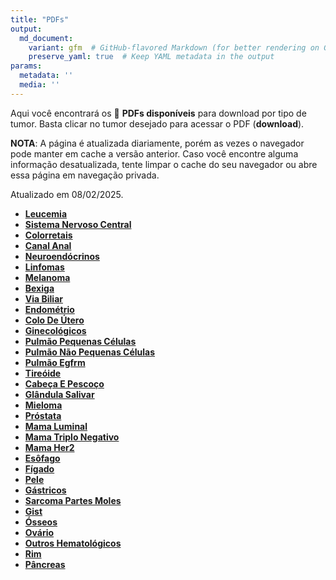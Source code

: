 ```yaml
---
title: "PDFs"
output: 
  md_document:
    variant: gfm  # GitHub-flavored Markdown (for better rendering on GitHub)
    preserve_yaml: true  # Keep YAML metadata in the output
params:
  metadata: ''
  media: ''
---
```


<script async src="https://scripts.simpleanalyticscdn.com/latest.js"></script>

Aqui você encontrará os 📝 **PDFs disponíveis** para download por tipo
de tumor. Basta clicar no tumor desejado para acessar o PDF
(**download**).

**NOTA**: A página é atualizada diariamente, porém as vezes o navegador
pode manter em cache a versão anterior. Caso você encontre alguma
informação desatualizada, tente limpar o cache do seu navegador ou abre
essa página em navegação privada.

Atualizado em 08/02/2025.

- [**Leucemia**](https://coeoralmeds-e768.restdb.io/media/67a703eef63b80480010ad12?download=true)
- [**Sistema Nervoso
  Central**](https://coeoralmeds-e768.restdb.io/media/67a703eff63b80480010ad15?download=true)
- [**Colorretais**](https://coeoralmeds-e768.restdb.io/media/67a703f1f63b80480010ad1a?download=true)
- [**Canal
  Anal**](https://coeoralmeds-e768.restdb.io/media/67a703f2f63b80480010ad1c?download=true)
- [**Neuroendócrinos**](https://coeoralmeds-e768.restdb.io/media/67a703f4f63b80480010ad1e?download=true)
- [**Linfomas**](https://coeoralmeds-e768.restdb.io/media/67a703f5f63b80480010ad20?download=true)
- [**Melanoma**](https://coeoralmeds-e768.restdb.io/media/67a703f6f63b80480010ad22?download=true)
- [**Bexiga**](https://coeoralmeds-e768.restdb.io/media/67a703f7f63b80480010ad24?download=true)
- [**Via
  Biliar**](https://coeoralmeds-e768.restdb.io/media/67a703f8f63b80480010ad26?download=true)
- [**Endométrio**](https://coeoralmeds-e768.restdb.io/media/67a703f9f63b80480010ad28?download=true)
- [**Colo De
  Útero**](https://coeoralmeds-e768.restdb.io/media/67a703faf63b80480010ad2a?download=true)
- [**Ginecológicos**](https://coeoralmeds-e768.restdb.io/media/67a703fcf63b80480010ad2f?download=true)
- [**Pulmão Pequenas
  Células**](https://coeoralmeds-e768.restdb.io/media/67a703fdf63b80480010ad31?download=true)
- [**Pulmão Não Pequenas
  Células**](https://coeoralmeds-e768.restdb.io/media/67a703fef63b80480010ad33?download=true)
- [**Pulmão
  Egfrm**](https://coeoralmeds-e768.restdb.io/media/67a703fff63b80480010ad35?download=true)
- [**Tireóide**](https://coeoralmeds-e768.restdb.io/media/67a70402f63b80480010ad39?download=true)
- [**Cabeça E
  Pescoço**](https://coeoralmeds-e768.restdb.io/media/67a70403f63b80480010ad3b?download=true)
- [**Glândula
  Salivar**](https://coeoralmeds-e768.restdb.io/media/67a70404f63b80480010ad3d?download=true)
- [**Mieloma**](https://coeoralmeds-e768.restdb.io/media/67a70405f63b80480010ad3f?download=true)
- [**Próstata**](https://coeoralmeds-e768.restdb.io/media/67a70407f63b80480010ad41?download=true)
- [**Mama
  Luminal**](https://coeoralmeds-e768.restdb.io/media/67a70409f63b80480010ad45?download=true)
- [**Mama Triplo
  Negativo**](https://coeoralmeds-e768.restdb.io/media/67a7040af63b80480010ad47?download=true)
- [**Mama
  Her2**](https://coeoralmeds-e768.restdb.io/media/67a7040bf63b80480010ad49?download=true)
- [**Esôfago**](https://coeoralmeds-e768.restdb.io/media/67a7040cf63b80480010ad4b?download=true)
- [**Fígado**](https://coeoralmeds-e768.restdb.io/media/67a7040ef63b80480010ad4d?download=true)
- [**Pele**](https://coeoralmeds-e768.restdb.io/media/67a7040ff63b80480010ad4f?download=true)
- [**Gástricos**](https://coeoralmeds-e768.restdb.io/media/67a70410f63b80480010ad51?download=true)
- [**Sarcoma Partes
  Moles**](https://coeoralmeds-e768.restdb.io/media/67a70411f63b80480010ad53?download=true)
- [**Gist**](https://coeoralmeds-e768.restdb.io/media/67a70412f63b80480010ad55?download=true)
- [**Ósseos**](https://coeoralmeds-e768.restdb.io/media/67a70413f63b80480010ad57?download=true)
- [**Ovário**](https://coeoralmeds-e768.restdb.io/media/67a70414f63b80480010ad59?download=true)
- [**Outros
  Hematológicos**](https://coeoralmeds-e768.restdb.io/media/67a70416f63b80480010ad5b?download=true)
- [**Rim**](https://coeoralmeds-e768.restdb.io/media/67a70417f63b80480010ad5d?download=true)
- [**Pâncreas**](https://coeoralmeds-e768.restdb.io/media/67a70418f63b80480010ad5f?download=true)
